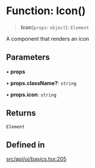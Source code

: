 # Function: Icon()

> **Icon**(`props`: `object`): `Element`

A component that renders an icon

## Parameters

• **props**

• **props.className?**: `string`

• **props.icon**: `string`

## Returns

`Element`

## Defined in

[src/api/ui/basics.tsx:205](https://github.com/blacksmithgu/datacore/blob/b2f12b09abf3864956181ba4f5c7075bc281ce27/src/api/ui/basics.tsx#L205)
